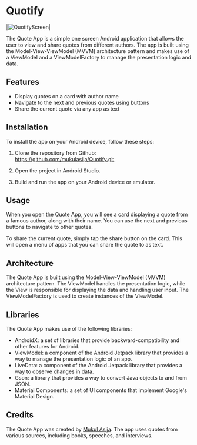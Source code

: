 # Quotify

|![QuotifyScreen](https://user-images.githubusercontent.com/78532621/229735759-493c252f-1521-4a29-bd84-a9360178d460.jpeg)|


The Quote App is a simple one screen Android application that allows the user to view and share quotes from different authors. The app is built using the Model-View-ViewModel (MVVM) architecture pattern and makes use of a ViewModel and a ViewModelFactory to manage the presentation logic and data.

## Features

- Display quotes on a card with author name
- Navigate to the next and previous quotes using buttons
- Share the current quote via any app as text

## Installation

To install the app on your Android device, follow these steps:

1. Clone the repository from Github:
https://github.com/mukulasija/Quotify.git

2. Open the project in Android Studio.

3. Build and run the app on your Android device or emulator.

## Usage

When you open the Quote App, you will see a card displaying a quote from a famous author, along with their name. You can use the next and previous buttons to navigate to other quotes.

To share the current quote, simply tap the share button on the card. This will open a menu of apps that you can share the quote to as text. 

## Architecture

The Quote App is built using the Model-View-ViewModel (MVVM) architecture pattern. The ViewModel handles the presentation logic, while the View is responsible for displaying the data and handling user input. The ViewModelFactory is used to create instances of the ViewModel.

## Libraries

The Quote App makes use of the following libraries:

- AndroidX: a set of libraries that provide backward-compatibility and other features for Android.
- ViewModel: a component of the Android Jetpack library that provides a way to manage the presentation logic of an app.
- LiveData: a component of the Android Jetpack library that provides a way to observe changes in data.
- Gson: a library that provides a way to convert Java objects to and from JSON.
- Material Components: a set of UI components that implement Google's Material Design.

## Credits

The Quote App was created by [Mukul Asija](https://github.com/mukulasija). The app uses quotes from various sources, including books, speeches, and interviews.


